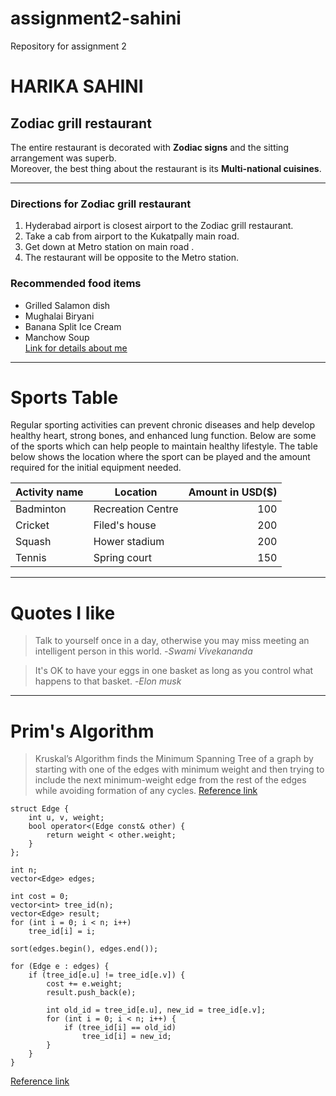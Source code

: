 # assignment2-sahini
Repository for assignment 2
# HARIKA SAHINI
## Zodiac grill restaurant
 The entire restaurant is decorated with **Zodiac signs** and the sitting arrangement was superb.<br> Moreover, the best thing about the restaurant is its **Multi-national cuisines**.

 ---

 ### Directions for Zodiac grill restaurant
 1. Hyderabad airport is closest airport to the Zodiac grill restaurant.
 2. Take a cab from airport to the Kukatpally main road.
 3. Get down at Metro station on main road .
 4. The restaurant will be opposite to the Metro station.
 ### Recommended food items
 * Grilled Salamon dish
 * Mughalai Biryani
 * Banana Split Ice Cream
 * Manchow Soup<br>
 [Link for details about me](https://github.com/harikasahini/assignment2-sahini/blob/main/AboutMe.md)

 ---

 # Sports Table
Regular sporting activities can prevent chronic diseases and help develop healthy heart, strong bones, and enhanced lung function. Below are some of the sports which can help people to maintain healthy lifestyle. The table below shows the location where the sport can be played and the amount required for the initial equipment needed.

| Activity name | Location | Amount in USD($) |
| --- | --- | ---: |
| Badminton | Recreation Centre | 100 |
| Cricket | Filed's house | 200 |
| Squash | Hower stadium | 200 |
| Tennis | Spring court | 150 |

---

# Quotes I like

>Talk to yourself once in a day, otherwise you may miss meeting an intelligent person in this world. -*Swami Vivekananda*

>It's OK to have your eggs in one basket as long as you control what happens to that basket. -*Elon musk*

---

# Prim's Algorithm

>Kruskal’s Algorithm finds the Minimum Spanning Tree of a graph by starting with one of the edges with minimum weight and then trying to include the next minimum-weight edge from the rest of the edges while avoiding formation of any cycles.
[Reference link](https://efficientcodeblog.wordpress.com/2017/12/11/kruskals-algorithm-implementation/)

```
struct Edge {
    int u, v, weight;
    bool operator<(Edge const& other) {
        return weight < other.weight;
    }
};

int n;
vector<Edge> edges;

int cost = 0;
vector<int> tree_id(n);
vector<Edge> result;
for (int i = 0; i < n; i++)
    tree_id[i] = i;

sort(edges.begin(), edges.end());

for (Edge e : edges) {
    if (tree_id[e.u] != tree_id[e.v]) {
        cost += e.weight;
        result.push_back(e);

        int old_id = tree_id[e.u], new_id = tree_id[e.v];
        for (int i = 0; i < n; i++) {
            if (tree_id[i] == old_id)
                tree_id[i] = new_id;
        }
    }
}
```
[Reference link](https://cp-algorithms.com/graph/mst_kruskal.html)